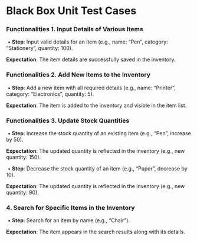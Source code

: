 # **Black Box Unit Test Cases**

### **Functionalities 1. Input Details of Various Items**

​	•	**Step**: Input valid details for an item (e.g., name: “Pen”, category: “Stationery”, quantity: 100).

**Expectation**: The item details are successfully saved in the inventory.



### **Functionalities 2. Add New Items to the Inventory**

​	•	**Step**: Add a new item with all required details (e.g., name: “Printer”, category: “Electronics”, quantity: 5).

**Expectation**: The item is added to the inventory and visible in the item list.



### **Functionalities 3. Update Stock Quantities**

​	•	**Step**: Increase the stock quantity of an existing item (e.g., “Pen”, increase by 50).

**Expectation**: The updated quantity is reflected in the inventory (e.g., new quantity: 150).

​	•	**Step**: Decrease the stock quantity of an item (e.g., “Paper”, decrease by 10).

**Expectation**: The updated quantity is reflected in the inventory (e.g., new quantity: 90).



###  **4. Search for Specific Items in the Inventory**

​	•	**Step**: Search for an item by name (e.g., “Chair”).

**Expectation**: The item appears in the search results along with its details.

